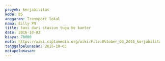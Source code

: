 ```yaml
---
proyek: kerjabilitas
kode: B5
anggaran: Transport lokal
nama: Billy PN
title: taxi dari stasiun tugu ke kantor
date: 2016-10-03
biaya: 70000
nota: https://wiki.ciptamedia.org/wiki/File:Oktober_03_2016_kerjabilitas_B5_taxi_stasiun_kantor_billy.jpg
tanggalpelunasan: 2016-10-03
notapelunasan:
---
```

